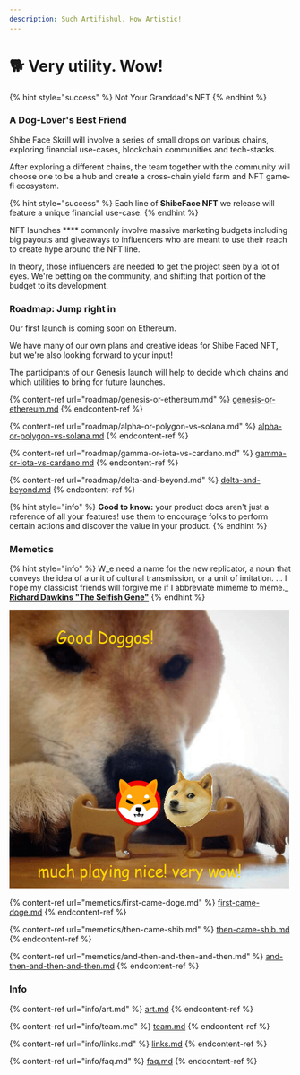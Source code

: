 ```yaml
---
description: Such Artifishul. How Artistic!
---
```


# 🐕 Very utility. Wow!



{% hint style="success" %}
Not Your Granddad's NFT
{% endhint %}

### **A Dog-Lover's Best Friend**

Shibe Face Skrill will involve a series of small drops on various chains, exploring financial use-cases, blockchain communities and tech-stacks.

After exploring a different chains, the team together with the community will choose one to be a hub and create a cross-chain yield farm and NFT game-fi ecosystem.

{% hint style="success" %}
Each line of **ShibeFace NFT** we release will feature a unique financial use-case.
{% endhint %}

NFT launches **** commonly involve massive marketing budgets including big payouts and giveaways to influencers who are meant to use their reach to create hype around the NFT line.&#x20;

In theory, those influencers are needed to get the project seen by a lot of eyes. We're betting on the community, and shifting that portion of the budget to its development.

### Roadmap: Jump right in

Our first launch is coming soon on Ethereum.&#x20;

We have many of our own plans and creative ideas for Shibe Faced NFT, but we're also looking forward to your input!&#x20;

The participants of our Genesis launch will help to decide which chains and which utilities to bring for future launches.

{% content-ref url="roadmap/genesis-or-ethereum.md" %}
[genesis-or-ethereum.md](roadmap/genesis-or-ethereum.md)
{% endcontent-ref %}

{% content-ref url="roadmap/alpha-or-polygon-vs-solana.md" %}
[alpha-or-polygon-vs-solana.md](roadmap/alpha-or-polygon-vs-solana.md)
{% endcontent-ref %}

{% content-ref url="roadmap/gamma-or-iota-vs-cardano.md" %}
[gamma-or-iota-vs-cardano.md](roadmap/gamma-or-iota-vs-cardano.md)
{% endcontent-ref %}

{% content-ref url="roadmap/delta-and-beyond.md" %}
[delta-and-beyond.md](roadmap/delta-and-beyond.md)
{% endcontent-ref %}

{% hint style="info" %}
**Good to know:** your product docs aren't just a reference of all your features! use them to encourage folks to perform certain actions and discover the value in your product.
{% endhint %}

### Memetics

{% hint style="info" %}
W_e need a name for the new replicator, a noun that conveys the idea of a unit of cultural transmission, or a unit of imitation. ... I hope my classicist friends will forgive me if I abbreviate mimeme to meme._ [**Richard Dawkins "The Selfish Gene"**](https://en.wikipedia.org/wiki/The\_Selfish\_Gene)
{% endhint %}

![](<.gitbook/assets/image (5).png>)

{% content-ref url="memetics/first-came-doge.md" %}
[first-came-doge.md](memetics/first-came-doge.md)
{% endcontent-ref %}

{% content-ref url="memetics/then-came-shib.md" %}
[then-came-shib.md](memetics/then-came-shib.md)
{% endcontent-ref %}

{% content-ref url="memetics/and-then-and-then-and-then.md" %}
[and-then-and-then-and-then.md](memetics/and-then-and-then-and-then.md)
{% endcontent-ref %}

### Info

{% content-ref url="info/art.md" %}
[art.md](info/art.md)
{% endcontent-ref %}

{% content-ref url="info/team.md" %}
[team.md](info/team.md)
{% endcontent-ref %}

{% content-ref url="info/links.md" %}
[links.md](info/links.md)
{% endcontent-ref %}

{% content-ref url="info/faq.md" %}
[faq.md](info/faq.md)
{% endcontent-ref %}

####
